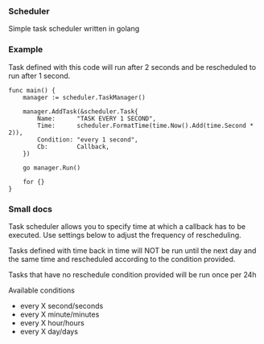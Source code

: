 ### Scheduler
Simple task scheduler written in golang

### Example
Task defined with this code will run after 2 seconds and be rescheduled to run
after 1 second.
```
func main() {
	manager := scheduler.TaskManager()

	manager.AddTask(&scheduler.Task{
		Name:      "TASK EVERY 1 SECOND",
		Time:      scheduler.FormatTime(time.Now().Add(time.Second * 2)),
		Condition: "every 1 second",
		Cb:        Callback,
	})

	go manager.Run()

    for {}
}
```

### Small docs
Task scheduler allows you to specify time at which a callback has to be
executed. Use settings below to adjust the frequency of rescheduling.

Tasks defined with time back in time will NOT be run until the next day and the same time and rescheduled according
to the condition provided.

Tasks that have no reschedule condition provided will be run once per 24h

Available conditions
- every X second/seconds
- every X minute/minutes
- every X hour/hours
- every X day/days

